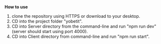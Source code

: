 **How to use**

1. clone the repository using HTTPS or download to your desktop.
2. CD into the project folder "yobetit".
3. CD into Server directory from the command-line and run "npm run dev"(server should start using port 4000).
4. CD into Client directory from command-line and run "npm run start".


